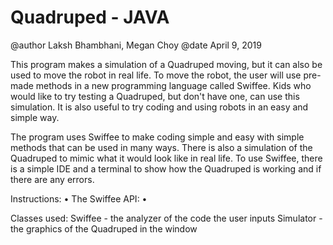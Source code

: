 # Quadruped - JAVA

@author Laksh Bhambhani, Megan Choy
@date April 9, 2019

This program makes a simulation of a Quadruped moving, but it can also be used to move the robot in real life. To move the robot, the user will use pre-made methods in a new programming language called Swiffee. Kids who would like to try testing a Quadruped, but don't have one, can use this simulation. It is also useful to try coding and using robots in an easy and simple way. 

The program uses Swiffee to make coding simple and easy with simple methods that can be used in many ways. There is also a simulation of the Quadruped to mimic what it would look like in real life. To use Swiffee, there is a simple IDE and a terminal to show how the Quadruped is working and if there are any errors.

Instructions:
• The Swiffee API: 
• 

Classes used:
Swiffee - the analyzer of the code the user inputs
Simulator - the graphics of the Quadruped in the window
